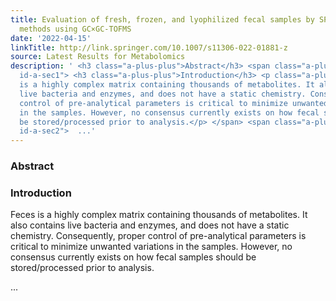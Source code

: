 ```yaml
---
title: Evaluation of fresh, frozen, and lyophilized fecal samples by SPME and derivatization
  methods using GC×GC-TOFMS
date: '2022-04-15'
linkTitle: http://link.springer.com/10.1007/s11306-022-01881-z
source: Latest Results for Metabolomics
description: ' <h3 class="a-plus-plus">Abstract</h3> <span class="a-plus-plus abstract-section
  id-a-sec1"> <h3 class="a-plus-plus">Introduction</h3> <p class="a-plus-plus">Feces
  is a highly complex matrix containing thousands of metabolites. It also contains
  live bacteria and enzymes, and does not have a static chemistry. Consequently, proper
  control of pre-analytical parameters is critical to minimize unwanted variations
  in the samples. However, no consensus currently exists on how fecal samples should
  be stored/processed prior to analysis.</p> </span> <span class="a-plus-plus abstract-section
  id-a-sec2">  ...'
---
```

 <h3 class="a-plus-plus">Abstract</h3> <span class="a-plus-plus abstract-section id-a-sec1"> <h3 class="a-plus-plus">Introduction</h3> <p class="a-plus-plus">Feces is a highly complex matrix containing thousands of metabolites. It also contains live bacteria and enzymes, and does not have a static chemistry. Consequently, proper control of pre-analytical parameters is critical to minimize unwanted variations in the samples. However, no consensus currently exists on how fecal samples should be stored/processed prior to analysis.</p> </span> <span class="a-plus-plus abstract-section id-a-sec2">  ...
